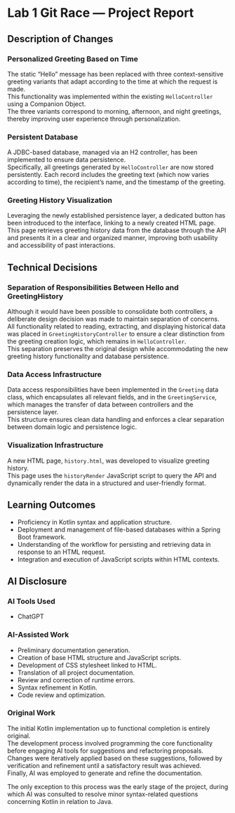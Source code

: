 # Lab 1 Git Race — Project Report

## Description of Changes

### Personalized Greeting Based on Time
The static “Hello” message has been replaced with three context-sensitive greeting variants that adapt according to the time at which the request is made.  
This functionality was implemented within the existing `HelloController` using a Companion Object.  
The three variants correspond to morning, afternoon, and night greetings, thereby improving user experience through personalization.

### Persistent Database
A JDBC-based database, managed via an H2 controller, has been implemented to ensure data persistence.  
Specifically, all greetings generated by `HelloController` are now stored persistently. Each record includes the greeting text (which now varies according to time), the recipient’s name, and the timestamp of the greeting.

### Greeting History Visualization
Leveraging the newly established persistence layer, a dedicated button has been introduced to the interface, linking to a newly created HTML page.  
This page retrieves greeting history data from the database through the API and presents it in a clear and organized manner, improving both usability and accessibility of past interactions.

## Technical Decisions

### Separation of Responsibilities Between Hello and GreetingHistory
Although it would have been possible to consolidate both controllers, a deliberate design decision was made to maintain separation of concerns.  
All functionality related to reading, extracting, and displaying historical data was placed in `GreetingHistoryController` to ensure a clear distinction from the greeting creation logic, which remains in `HelloController`.  
This separation preserves the original design while accommodating the new greeting history functionality and database persistence.

### Data Access Infrastructure
Data access responsibilities have been implemented in the `Greeting` data class, which encapsulates all relevant fields, and in the `GreetingService`, which manages the transfer of data between controllers and the persistence layer.  
This structure ensures clean data handling and enforces a clear separation between domain logic and persistence logic.

### Visualization Infrastructure
A new HTML page, `history.html`, was developed to visualize greeting history.  
This page uses the `historyRender` JavaScript script to query the API and dynamically render the data in a structured and user-friendly format.

## Learning Outcomes
- Proficiency in Kotlin syntax and application structure.
- Deployment and management of file-based databases within a Spring Boot framework.
- Understanding of the workflow for persisting and retrieving data in response to an HTML request.
- Integration and execution of JavaScript scripts within HTML contexts.

## AI Disclosure

### AI Tools Used
- ChatGPT

### AI-Assisted Work
- Preliminary documentation generation.
- Creation of base HTML structure and JavaScript scripts.
- Development of CSS stylesheet linked to HTML.
- Translation of all project documentation.
- Review and correction of runtime errors.
- Syntax refinement in Kotlin.
- Code review and optimization.

### Original Work
The initial Kotlin implementation up to functional completion is entirely original.  
The development process involved programming the core functionality before engaging AI tools for suggestions and refactoring proposals.  
Changes were iteratively applied based on these suggestions, followed by verification and refinement until a satisfactory result was achieved.  
Finally, AI was employed to generate and refine the documentation.

The only exception to this process was the early stage of the project, during which AI was consulted to resolve minor syntax-related questions concerning Kotlin in relation to Java.
